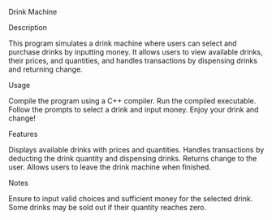 Drink Machine

Description

This program simulates a drink machine where users can select and purchase drinks by inputting money. It allows users to view available drinks, their prices, and quantities, and handles transactions by dispensing drinks and returning change.

Usage

Compile the program using a C++ compiler.
Run the compiled executable.
Follow the prompts to select a drink and input money.
Enjoy your drink and change!

Features

Displays available drinks with prices and quantities.
Handles transactions by deducting the drink quantity and dispensing drinks.
Returns change to the user.
Allows users to leave the drink machine when finished.

Notes

Ensure to input valid choices and sufficient money for the selected drink.
Some drinks may be sold out if their quantity reaches zero.
